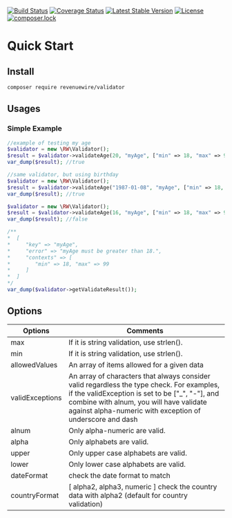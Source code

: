 [![Build Status](https://travis-ci.org/revenuewire/validator.svg?branch=master)](https://travis-ci.org/revenuewire/validator)
[![Coverage Status](https://coveralls.io/repos/github/revenuewire/validator/badge.svg?branch=master)](https://coveralls.io/github/revenuewire/validator?branch=master)
[![Latest Stable Version](https://poser.pugx.org/revenuewire/validator/v/stable)](https://packagist.org/packages/revenuewire/validator)
[![License](https://poser.pugx.org/revenuewire/validator/license)](https://packagist.org/packages/revenuewire/validator)
[![composer.lock](https://poser.pugx.org/revenuewire/validator/composerlock)](https://packagist.org/packages/revenuewire/validator)

# Quick Start
## Install
```bash
composer require revenuewire/validator
```

## Usages

### Simple Example
```php
//example of testing my age
$validator = new \RW\Validator();
$result = $validator->validateAge(20, "myAge", ["min" => 18, "max" => 99]);
var_dump($result); //true

//same validator, but using birthday
$validator = new \RW\Validator();
$result = $validator->validateAge("1987-01-08", "myAge", ["min" => 18, "max" => 99]);
var_dump($result); //true

$validator = new \RW\Validator();
$result = $validator->validateAge(16, "myAge", ["min" => 18, "max" => 99]);
var_dump($result); //false

/**
*  [
*     "key" => "myAge",
*     "error" => "myAge must be greater than 18.",
*     "contexts" => [
*        "min" => 18, "max" => 99
*     ]
*  ]
*/
var_dump($validator->getValidateResult());
```

## Options
| Options |  Comments  |
|---|---|
| max | If it is string validation, use strlen(). |
| min | If it is string validation, use strlen(). |
| allowedValues | An array of items allowed for a given data |
| validExceptions | An array of characters that always consider valid regardless the type check. For examples, if the validException is set to be ["_", "-"], and combine with alnum, you will have validate against alpha-numeric with exception of underscore and dash |
| alnum | Only alpha-numeric are valid. |
| alpha | Only alphabets are valid. |
| upper | Only upper case alphabets are valid. |
| lower | Only lower case alphabets are valid. |
| dateFormat | check the date format to match  |
| countryFormat | [ alpha2, alpha3, numeric ] check the country data with alpha2 (default for country validation)  |
 